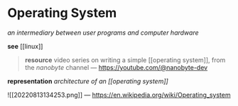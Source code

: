 # Operating System

_an intermediary between user programs and computer hardware_

**see** [[linux]]

> **resource** video series on writing a simple [[operating system]], from the _nanobyte_ channel &mdash; <https://youtube.com/@nanobyte-dev>

**representation** _architecture of an [[operating system]]_

![[20220813134253.png]] &mdash; <https://en.wikipedia.org/wiki/Operating_system>
